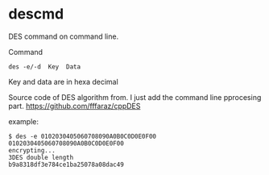 # descmd
DES command on command line.

Command
```
des -e/-d  Key  Data
```
Key and data are in hexa decimal


Source code of DES algorithm from. I just add the command line pprocesing part.
https://github.com/fffaraz/cppDES

example:

```
$ des -e 0102030405060708090A0B0C0D0E0F00 0102030405060708090A0B0C0D0E0F00
encrypting...
3DES double length
b9a8318df3e784ce1ba25078a08dac49
```
